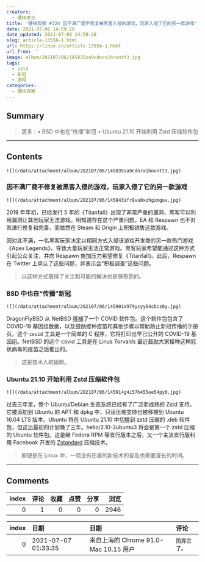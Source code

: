 ```yaml
---
creators:
  - 硬核老王
title: '硬核观察 #324 因不满厂商不修复被黑客入侵的游戏，玩家入侵了它的另一款游戏'
date: 2021-07-06 14:59:28
date_updated: 2021-07-06 14:59:28
slug: article-13556-1.html
url: https://linux.cn/article-13556-1.html
url_from: ''
image: album/202107/06/145835sa9cdnrx1hnxntt3.jpg
tags:
  - zstd
  - 新冠
  - 游戏
categories:
  - 硬核观察
---
```


## Summary

> 更多：• BSD 中也在“传播”新冠 • Ubuntu 21.10 开始利用 Zstd 压缩软件包

***

<!-- more -->

## Contents

`![](/data/attachment/album/202107/06/145835sa9cdnrx1hnxntt3.jpg)`

### 因不满厂商不修复被黑客入侵的游戏，玩家入侵了它的另一款游戏

`![](/data/attachment/album/202107/06/145843ifr8vu0xzhgzmguv.jpg)`

2019 年年初，已经发行 5 年的《Titanfall》出现了非常严重的漏洞，黑客可以利用漏洞让其他玩家无法游戏。明知道存在这个严重问题，EA 和 Respawn 也不对其进行修复和完善，而依然在 Steam 和 Origin 上积极销售这款游戏。

因对此不满，一名黑客玩家决定以相同方式入侵该游戏开发商的另一款热门游戏《Apex Legends》，导致大量玩家无法正常游戏。黑客玩家希望能通过这种方式引起公众关注，并向 Respawn 施加压力希望修复《Titanfall》。此后，Respawn 在 Twitter 上承认了这些问题，并表示会“积极调查”这些问题。

> 
> 以这种方式取得了关注和可能的解决也是够奇葩的。
> 
> 
> 

### BSD 中也在“传播”新冠

`![](/data/attachment/album/202107/06/145901x979ycyy64cbcz6y.jpg)`

DragonFlyBSD 从 NetBSD [移植](https://www.phoronix.com/scan.php?page=news_item&px=DragonFlyBSD-COVID)了一个 COVID 软件包。这个软件包包含了 COVID-19 基因组数据，以及鼓励接种疫苗和其他步骤以帮助防止新冠传播的手册页。这个 `covid` 工具是一个简单的 C 程序，它将打印出早已公开的 COVID-19 基因组。NetBSD 的这个 covid 工具是在 Linus Torvalds 最近鼓励大家接种这种冠状病毒的疫苗之后推出的。

> 
> 这是技术人的幽默。
> 
> 
> 

### Ubuntu 21.10 开始利用 Zstd 压缩软件包

`![](/data/attachment/album/202107/06/145914g4i57h455ee54py0.jpg)`

过去三年里，整个 Ubuntu/Debian 生态系统已经有了广泛而成熟的 Zstd 支持，它被添加到 Ubuntu 的 APT 和 dpkg 中，只读压缩支持也被移植到 Ubuntu 16.04 LTS 版本。Ubuntu 将在 Ubuntu 21.10 中[切换](https://balintreczey.hu/blog/hello-zstd-compressed-debs-in-ubuntu/)到 zstd 压缩的 .deb 软件包，但这比最初的计划晚了三年。hello/2.10-2ubuntu3 将会是第一个 zstd 压缩的 Ubuntu 软件包。这是继 Fedora RPM 等发行版本之后，又一个主流发行版利用 Facebook 开发的 [Zstandard](https://engineering.fb.com/2018/12/19/core-data/zstandard/) 压缩技术。

> 
> 即便是在 Linux 中，一项没有伤害的新技术的普及也需要漫长的时间。
> 
> 
>

***

## Comments


|   index |   评论 |   收藏 |   点赞 |   分享 |   浏览 |
|--------:|-------:|-------:|-------:|-------:|-------:|
|       0 |      1 |      0 |      0 |      0 |   2946 |

|   index | 日期                | 日期                                  | 评论         |
|--------:|:--------------------|:--------------------------------------|:-------------|
|       0 | 2021-07-07 01:33:35 | 来自上海的 Chrome 91.0-Mac 10.15 用户 | `图弄岔了。` |
